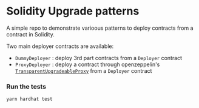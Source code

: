 # Solidity Upgrade patterns

A simple repo to demonstrate varioous patterns to deploy contracts from a contract in Solidity.

Two main deployer contracts are available:

- `DummyDeployer` : deploy 3rd part contracts from a `Deployer` contract
- `ProxyDeployer` : deploy a contract through openzeppelin's [`TransparentUpgradeableProxy`](https://docs.openzeppelin.com/contracts/4.x/api/proxy#TransparentUpgradeableProxy) from a `Deployer` contract


### Run the tests

```shell
yarn hardhat test
```
